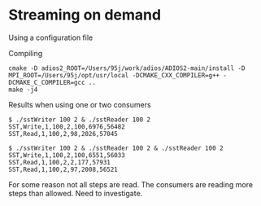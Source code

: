 # Streaming on demand

Using a configuration file 

Compiling

```
cmake -D adios2_ROOT=/Users/95j/work/adios/ADIOS2-main/install -D MPI_ROOT=/Users/95j/opt/usr/local -DCMAKE_CXX_COMPILER=g++ -DCMAKE_C_COMPILER=gcc ..
make -j4
```

Results when using one or two consumers
```
$ ./sstWriter 100 2 & ./sstReader 100 2
SST,Write,1,100,2,100,6976,56482
SST,Read,1,100,2,98,2026,57045

$ ./sstWriter 100 2 & ./sstReader 100 2 & ./sstReader 100 2
SST,Write,1,100,2,100,6551,56033
SST,Read,1,100,2,2,177,57931
SST,Read,1,100,2,97,2008,56521
```

For some reason not all steps are read. The consumers are reading more steps than allowed. Need to investigate.
